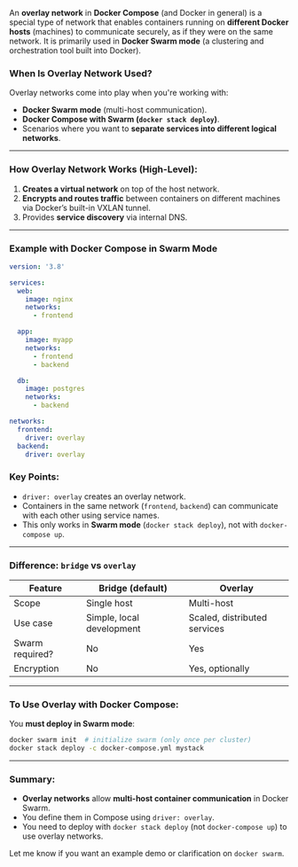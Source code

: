 An **overlay network** in **Docker Compose** (and Docker in general) is a special type of network that enables containers running on **different Docker hosts** (machines) to communicate securely, as if they were on the same network. It is primarily used in **Docker Swarm mode** (a clustering and orchestration tool built into Docker).

### When Is Overlay Network Used?

Overlay networks come into play when you're working with:

* **Docker Swarm mode** (multi-host communication).
* **Docker Compose with Swarm (`docker stack deploy`)**.
* Scenarios where you want to **separate services into different logical networks**.

---

### How Overlay Network Works (High-Level):

1. **Creates a virtual network** on top of the host network.
2. **Encrypts and routes traffic** between containers on different machines via Docker’s built-in VXLAN tunnel.
3. Provides **service discovery** via internal DNS.

---

### Example with Docker Compose in Swarm Mode

```yaml
version: '3.8'

services:
  web:
    image: nginx
    networks:
      - frontend

  app:
    image: myapp
    networks:
      - frontend
      - backend

  db:
    image: postgres
    networks:
      - backend

networks:
  frontend:
    driver: overlay
  backend:
    driver: overlay
```

### Key Points:

* `driver: overlay` creates an overlay network.
* Containers in the same network (`frontend`, `backend`) can communicate with each other using service names.
* This only works in **Swarm mode** (`docker stack deploy`), not with `docker-compose up`.

---

### Difference: `bridge` vs `overlay`

| Feature         | Bridge (default)          | Overlay                      |
| --------------- | ------------------------- | ---------------------------- |
| Scope           | Single host               | Multi-host                   |
| Use case        | Simple, local development | Scaled, distributed services |
| Swarm required? | No                        | Yes                          |
| Encryption      | No                        | Yes, optionally              |

---

### To Use Overlay with Docker Compose:

You **must deploy in Swarm mode**:

```bash
docker swarm init  # initialize swarm (only once per cluster)
docker stack deploy -c docker-compose.yml mystack
```

---

### Summary:

* **Overlay networks** allow **multi-host container communication** in Docker Swarm.
* You define them in Compose using `driver: overlay`.
* You need to deploy with `docker stack deploy` (not `docker-compose up`) to use overlay networks.

Let me know if you want an example demo or clarification on `docker swarm`.
